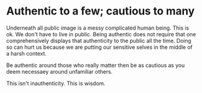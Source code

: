 # Authentic to a few; cautious to many

Underneath all public image is a messy complicated human being. This is ok. We don't have to live in public. Being authentic does not require that one comprehensively displays that authenticity to the public all the time. Doing so can hurt us because we are putting our sensitive selves in the middle of a harsh context.

Be authentic around those who really matter then be as cautious as you deem necessaey around unfamiliar others.

This isn't inauthenticity. This is wisdom.

